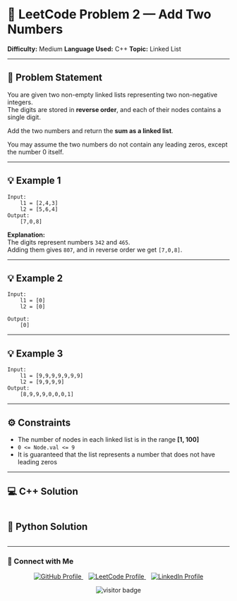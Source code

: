 # 🧮 LeetCode Problem 2 — Add Two Numbers  

**Difficulty:** Medium     **Language Used:** C++     **Topic:** Linked List  

---

## 🧾 Problem Statement  

You are given two non-empty linked lists representing two non-negative integers.  
The digits are stored in **reverse order**, and each of their nodes contains a single digit.  

Add the two numbers and return the **sum as a linked list**.  

You may assume the two numbers do not contain any leading zeros, except the number 0 itself.

---

## 💡 Example 1  
```
Input: 
    l1 = [2,4,3]
    l2 = [5,6,4]
Output:
    [7,0,8]
```

**Explanation:**  
The digits represent numbers `342` and `465`.  
Adding them gives `807`, and in reverse order we get `[7,0,8]`.

---

## 💡 Example 2  
```
Input:  
    l1 = [0]
    l2 = [0]

Output: 
    [0]
```

---

## 💡 Example 3  
```
Input:  
    l1 = [9,9,9,9,9,9,9]
    l2 = [9,9,9,9]
Output:
    [8,9,9,9,0,0,0,1]
````

---

## ⚙️ Constraints  
- The number of nodes in each linked list is in the range **[1, 100]**  
- `0 <= Node.val <= 9`  
- It is guaranteed that the list represents a number that does not have leading zeros  

---


## 💻 C++ Solution

```cpp

```

## 🐍 Python Solution

```python


```
---


### 📎 Connect with Me

<p align="center">
  <a href="https://github.com/Vaibhav-12521" target="_blank">
    <img src="https://img.shields.io/badge/GitHub-181717?style=for-the-badge&logo=github&logoColor=white" alt="GitHub Profile"/>
  </a>
  &nbsp;&nbsp;
  <a href="https://leetcode.com/u/vaibhav125s/" target="_blank">
    <img src="https://img.shields.io/badge/LeetCode-FFA116?style=for-the-badge&logo=leetcode&logoColor=black" alt="LeetCode Profile"/>
  </a>
  &nbsp;&nbsp;
  <a href="https://www.linkedin.com/in/vaibhavsingh125/" target="_blank">
    <img src="https://img.shields.io/badge/LinkedIn-0077B5?style=for-the-badge&logo=linkedin&logoColor=white" alt="LinkedIn Profile"/>
  </a>
</p>

<p align="center">
  <img src="https://visitor-badge.laobi.icu/badge?page_id=second-largest-problem" alt="visitor badge"/>
</p>
